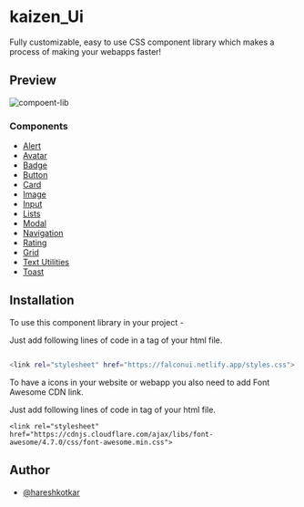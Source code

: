 # kaizen_Ui

Fully customizable, easy to use CSS component library which makes a process of making your webapps faster! 

## Preview
![compoent-lib](https://user-images.githubusercontent.com/75067419/154898838-3fe1aeaa-88fa-441c-b17c-fb0a64df9d42.png)


### Components 
 * [Alert](https://kaizen-ui.netlify.app/components/alert/alert.html)
  * [Avatar](https://kaizen-ui.netlify.app/avatar/avatar.html)
  * [Badge](https://kaizen-ui.netlify.app/bagde/bagde.html)
  * [Button](https://kaizen-ui.netlify.app/buttons/buttons.html)
  * [Card](https://kaizen-ui.netlify.app/cards/cards.html)
  * [Image](https://kaizen-ui.netlify.app/images/images.html)
  * [Input](https://kaizen-ui.netlify.app/input/input.html)
  * [Lists](https://kaizen-ui.netlify.app/lists/lists.html)
  * [Modal](https://kaizen-ui.netlify.app/modals/modals.html)
  * [Navigation](https://kaizen-ui.netlify.app/navigation/nav.html)
  * [Rating](https://kaizen-ui.netlify.app/rating/rating.html)
  * [Grid](https://kaizen-ui.netlify.app/simple-grid/grid.html)
  * [Text Utilities](https://kaizen-ui.netlify.app/text-utilities/text.html)
  * [Toast](https://kaizen-ui.netlify.app/toast/toast.html)

## Installation

To use this component library in your project -

Just add following lines of code in a <head/> tag of your html file.

  ```bash 

<link rel="stylesheet" href="https://falconui.netlify.app/styles.css">

```

To have a icons in your website or webapp you also need to add Font Awesome CDN link.

Just add following lines of code in <head/> tag of your html file.


    <link rel="stylesheet" href="https://cdnjs.cloudflare.com/ajax/libs/font-awesome/4.7.0/css/font-awesome.min.css">

## Author

- [@hareshkotkar](https://github.com/harshkotkar5557)


